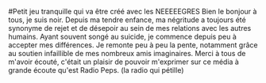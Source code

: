 #Petit jeu tranquille qui va être créé avec les NEEEEEGRES
Bien le bonjour à tous, je suis noir.
Depuis ma tendre enfance, ma négritude a toujours été synonyme de rejet et de désepoir au sein de mes relations avec les autres humains.
Ayant souvent songé au suicide, je commence depuis peu à accepter mes différences.
Je remonte peu à peu la pente, notamment grâce au soutien infaillible de mes nombreux amis imaginaires.
Merci à tous de m'avoir écouté, c'était un plaisir de pouvoir m'exprimer sur ce média à grande écoute qu'est Radio Peps.
(la radio qui pétille)
